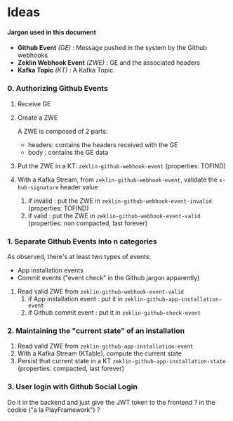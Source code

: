 # Ideas

#### Jargon used in this document

 - **Github Event**         *(GE)*    : Message pushed in the system by the Github webhooks
 - **Zeklin Webhook Event** *(ZWE)*   : GE and the associated headers
 - **Kafka Topic**          *(KT)*    : A Kafka Topic
 
### 0. Authorizing Github Events

 1. Receive GE
 2. Create a ZWE
 
    A ZWE is composed of 2 parts:
     - headers: contains the headers received with the GE
     - body   : contains the GE data
 
 3. Put the ZWE in a KT: `zeklin-github-webhook-event` (properties: TOFIND)
 4. With a Kafka Stream, from `zeklin-github-webhook-event`, validate the `x-hub-signature` header value
    1. if invalid   : put the ZWE in `zeklin-github-webhook-event-invalid` (properties: TOFIND)
    2. if valid     : put the ZWE in `zeklin-github-webhook-event-valid` (properties: non compacted, last forever)

### 1. Separate Github Events into n categories

As observed, there's at least two types of events:
  - App installation events
  - Commit events ("event check" in the Github jargon apparently)
  
 1. Read valid ZWE from `zeklin-github-webhook-event-valid`
    1. if App installation event    : put it in `zeklin-github-app-installation-event`
    2. if Github commit event       : put it in `zeklin-github-check-event`
    
### 2. Maintaining the "current state" of an installation

 1. Read valid ZWE from `zeklin-github-app-installation-event`
 2. With a Kafka Stream (KTable), compute the current state
 3. Persist that current state in a KT `zeklin-github-app-installation-state` (properties: compacted, last forever)
 
### 3. User login with Github Social Login

Do it in the backend and just give the JWT token to the frontend ? in the cookie ("a la PlayFramework") ?
